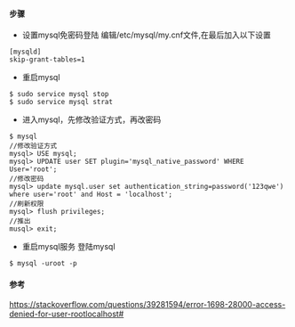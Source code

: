 #### 步骤
* 设置mysql免密码登陆
  编辑/etc/mysql/my.cnf文件,在最后加入以下设置
```aidl
[mysqld]
skip-grant-tables=1
```
* 重启mysql
```aidl
$ sudo service mysql stop
$ sudo service mysql strat
```

* 进入mysql，先修改验证方式，再改密码
```aidl
$ mysql
//修改验证方式
mysql> USE mysql;
mysql> UPDATE user SET plugin='mysql_native_password' WHERE User='root';
//修改密码
mysql> update mysql.user set authentication_string=password('123qwe') where user='root' and Host = 'localhost';
//刷新权限
mysql> flush privileges;
//推出
musql> exit;
```

* 重启mysql服务 登陆mysql
```aidl
$ mysql -uroot -p
```

#### 参考
https://stackoverflow.com/questions/39281594/error-1698-28000-access-denied-for-user-rootlocalhost#

